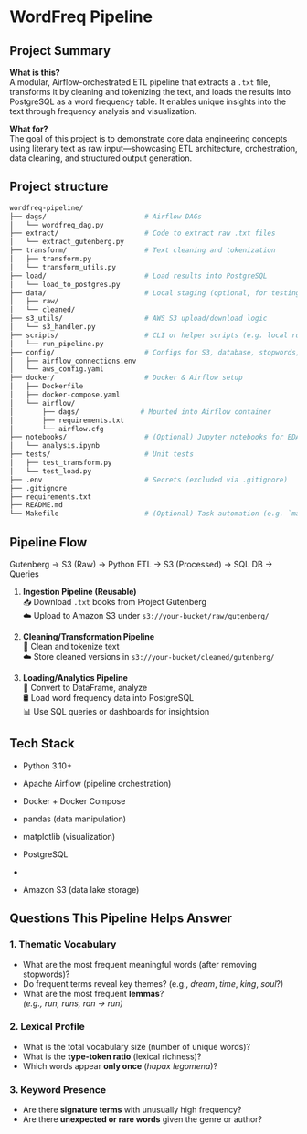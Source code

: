 # WordFreq Pipeline

## Project Summary

**What is this?**  
A modular, Airflow-orchestrated ETL pipeline that extracts a `.txt` file, transforms it by cleaning and tokenizing the text, and loads the results into PostgreSQL as a word frequency table. It enables unique insights into the text through frequency analysis and visualization.

**What for?**  
The goal of this project is to demonstrate core data engineering concepts using literary text as raw input—showcasing ETL architecture, orchestration, data cleaning, and structured output generation.

## Project structure


```bash
wordfreq-pipeline/
├── dags/                        # Airflow DAGs
│   └── wordfreq_dag.py
├── extract/                     # Code to extract raw .txt files
│   └── extract_gutenberg.py
├── transform/                   # Text cleaning and tokenization
│   ├── transform.py
│   └── transform_utils.py
├── load/                        # Load results into PostgreSQL
│   └── load_to_postgres.py
├── data/                        # Local staging (optional, for testing)
│   ├── raw/
│   └── cleaned/
├── s3_utils/                    # AWS S3 upload/download logic
│   └── s3_handler.py
├── scripts/                     # CLI or helper scripts (e.g. local runs)
│   └── run_pipeline.py
├── config/                      # Configs for S3, database, stopwords, etc.
│   ├── airflow_connections.env
│   └── aws_config.yaml
├── docker/                      # Docker & Airflow setup
│   ├── Dockerfile
│   ├── docker-compose.yaml
│   └── airflow/
│       ├── dags/               # Mounted into Airflow container
│       ├── requirements.txt
│       └── airflow.cfg
├── notebooks/                   # (Optional) Jupyter notebooks for EDA or prototyping
│   └── analysis.ipynb
├── tests/                       # Unit tests
│   ├── test_transform.py
│   └── test_load.py
├── .env                         # Secrets (excluded via .gitignore)
├── .gitignore
├── requirements.txt
├── README.md
└── Makefile                     # (Optional) Task automation (e.g. `make run`)
```


## Pipeline Flow

Gutenberg → S3 (Raw) → Python ETL → S3 (Processed) → SQL DB → Queries

1. **Ingestion Pipeline (Reusable)**  
   📥 Download `.txt` books from Project Gutenberg  
   ☁️ Upload to Amazon S3 under `s3://your-bucket/raw/gutenberg/`

2. **Cleaning/Transformation Pipeline**  
   🧹 Clean and tokenize text  
   ☁️ Store cleaned versions in `s3://your-bucket/cleaned/gutenberg/`

3. **Loading/Analytics Pipeline**  
   🐍 Convert to DataFrame, analyze  
   🛢️ Load word frequency data into PostgreSQL  
   📊 Use SQL queries or dashboards for insightsion
   
## Tech Stack

- Python 3.10+

- Apache Airflow (pipeline orchestration)

- Docker + Docker Compose

- pandas (data manipulation)

- matplotlib (visualization)

- PostgreSQL
- 
- Amazon S3 (data lake storage)


## Questions This Pipeline Helps Answer

### 1. **Thematic Vocabulary**
- What are the most frequent meaningful words (after removing stopwords)?
- Do frequent terms reveal key themes? (e.g., *dream*, *time*, *king*, *soul*?)
- What are the most frequent **lemmas**?  
  *(e.g., run, runs, ran → run)*

### 2. **Lexical Profile**
- What is the total vocabulary size (number of unique words)?
- What is the **type-token ratio** (lexical richness)?
- Which words appear **only once** (*hapax legomena*)?

### 3. **Keyword Presence**
- Are there **signature terms** with unusually high frequency?
- Are there **unexpected or rare words** given the genre or author?
